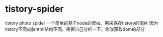 # tistory-spider
tistory photo spider
一个简单的基于node的爬虫，用来保存tistory的图片
因为tistory不同皮肤html结构不同，需要自己分析一下，修改获取dom的部分
